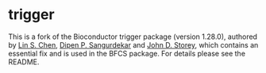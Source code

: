 # trigger
This is a fork of the Bioconductor trigger package (version 1.28.0), authored by [Lin S. Chen](mailto:lchen@health.bsd.uchicago.edu), [Dipen P. Sangurdekar](mailto:dps@genomics.princeton.edu) and [John D. Storey](mailto:storey@princeton.edu), which contains an essential fix and is used in the BFCS package. For details please see the README.
